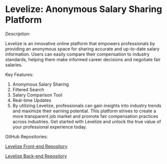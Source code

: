 # Levelize: Anonymous Salary Sharing Platform

_Description:_

Levelize is an innovative online platform that empowers professionals by providing an anonymous space for sharing accurate and up-to-date salary information. Users can easily compare their compensation to industry standards, helping them make informed career decisions and negotiate fair salaries.

Key Features:

1. Anonymous Salary Sharing
2. Filtered Search
3. Salary Comparison Tool
4. Real-time Updates
5. By utilizing Levelize, professionals can gain insights into industry trends and maximize their earning potential. This platform strives to create a more transparent job market and promote fair compensation practices across industries.
Get started with Levelize and unlock the true value of your professional experience today.

GitHub Repositories:

[Levelize Front-end Repository](https://github.com/hirotachi/levelize-front)

[Levelize Back-end Repository](https://github.com/hirotachi/levelize-backend)
